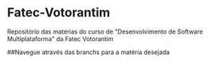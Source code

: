 # Fatec-Votorantim
Repositório das matérias do curso de "Desenvolvimento de Software Multiplataforma" da Fatec Votorantim

##Navegue através das branchs para a matéria desejada
